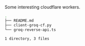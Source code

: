 

Some interesting cloudflare workers.

```bash
.
├── README.md
├── client-groq-cf.py
└── groq-reverse-api.ts

1 directory, 3 files
```